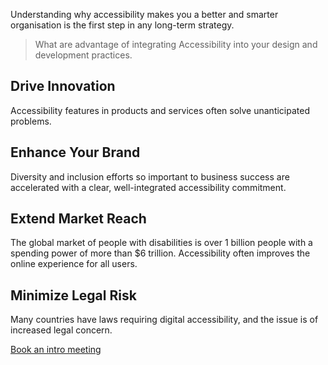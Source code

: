 Understanding why accessibility makes you a better and smarter organisation is the first step in any long-term strategy.

> What are advantage of integrating Accessibility into your design and development practices.

## Drive Innovation
Accessibility features in products and services often solve unanticipated problems.

## Enhance Your Brand 
Diversity and inclusion efforts so important to business success are accelerated with a clear, well-integrated accessibility commitment.

## Extend Market Reach
The global market of people with disabilities is over 1 billion people with a spending power of more than $6 trillion. Accessibility often improves the online experience for all users.

## Minimize Legal Risk
Many countries have laws requiring digital accessibility, and the issue is of increased legal concern.

[Book an intro meeting](https://calendly.com/jaffamonkeyltd/intro-call)
